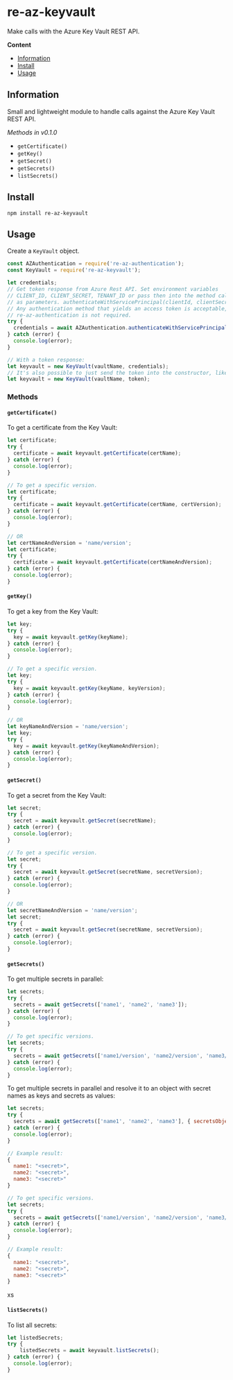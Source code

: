 # re-az-keyvault

Make calls with the Azure Key Vault REST API.

**Content**

* [Information](#information)
* [Install](#install)
* [Usage](#usage)

## Information

Small and lightweight module to handle calls against the Azure Key Vault REST API.

*Methods in v0.1.0*

* `getCertificate()`
* `getKey()`
* `getSecret()`
* `getSecrets()`
* `listSecrets()`


## Install

```
npm install re-az-keyvault
```

## Usage

Create a `KeyVault` object.

```js
const AZAuthentication = require('re-az-authentication');
const KeyVault = require('re-az-keyvault');

let credentials; 
// Get token response from Azure Rest API. Set environment variables
// CLIENT_ID, CLIENT_SECRET, TENANT_ID or pass then into the method call 
// as parameters. authenticateWithServicePrincipal(clientId, clientSecret, tenantId, {type: keyvault});
// Any authentication method that yields an access token is acceptable, so module
// re-az-authentication is not required.
try {
  credentials = await AZAuthentication.authenticateWithServicePrincipal({type: 'keyvault'});
} catch (error) {
  console.log(error);
}

// With a token response:
let keyvault = new KeyVault(vaultName, credentials);
// It's also possible to just send the token into the constructor, like so:
let keyvault = new KeyVault(vaultName, token);
```

### Methods

#### `getCertificate()`

To get a certificate from the Key Vault:

```js
let certificate;
try {
  certificate = await keyvault.getCertificate(certName);
} catch (error) {
  console.log(error);
}

// To get a specific version.
let certificate;
try {
  certificate = await keyvault.getCertificate(certName, certVersion);
} catch (error) {
  console.log(error);
}

// OR
let certNameAndVersion = 'name/version';
let certificate;
try {
  certificate = await keyvault.getCertificate(certNameAndVersion);
} catch (error) {
  console.log(error);
}
```

#### `getKey()`

To get a key from the Key Vault:

```js
let key;
try {
  key = await keyvault.getKey(keyName);
} catch (error) {
  console.log(error);
}

// To get a specific version.
let key;
try {
  key = await keyvault.getKey(keyName, keyVersion);
} catch (error) {
  console.log(error);
}

// OR
let keyNameAndVersion = 'name/version';
let key;
try {
  key = await keyvault.getKey(keyNameAndVersion);
} catch (error) {
  console.log(error);
}
```

#### `getSecret()`

To get a secret from the Key Vault:

```js
let secret;
try {
  secret = await keyvault.getSecret(secretName);
} catch (error) {
  console.log(error);
}

// To get a specific version.
let secret;
try {
  secret = await keyvault.getSecret(secretName, secretVersion);
} catch (error) {
  console.log(error);
}

// OR
let secretNameAndVersion = 'name/version';
let secret;
try {
  secret = await keyvault.getSecret(secretName, secretVersion);
} catch (error) {
  console.log(error);
}
```

#### `getSecrets()`

To get multiple secrets in parallel:

```js
let secrets;
try {
  secrets = await getSecrets(['name1', 'name2', 'name3']);
} catch (error) {
  console.log(error);
}

// To get specific versions.
let secrets;
try {
  secrets = await getSecrets(['name1/version', 'name2/version', 'name3/version']);
} catch (error) {
  console.log(error);
}
```

To get multiple secrets in parallel and resolve it to an object with secret names
as keys and secrets as values:

```js
let secrets;
try {
  secrets = await getSecrets(['name1', 'name2', 'name3'], { secretsObject: true });
} catch (error) {
  console.log(error);
}

// Example result:
{
  name1: "<secret>",
  name2: "<secret>",
  name3: "<secret>"
}

// To get specific versions.
let secrets;
try {
  secrets = await getSecrets(['name1/version', 'name2/version', 'name3/version'], { secretsObject: true });
} catch (error) {
  console.log(error);
}

// Example result:
{
  name1: "<secret>",
  name2: "<secret>",
  name3: "<secret>"
}
```
xs
#### `listSecrets()`

To list all secrets:

```js
let listedSecrets;
try {
    listedSecrets = await keyvault.listSecrets();
} catch (error) {
  console.log(error);
}
```